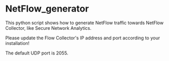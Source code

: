 # NetFlow_generator


This python script shows how to generate NetFlow traffic towards NetFlow Collector, like Secure Network Analytics.

Please update the Flow Collector's IP address and port according to your installation!

The default UDP port is 2055.

